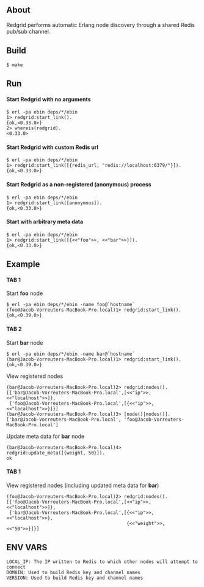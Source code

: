 ## About

Redgrid performs automatic Erlang node discovery through a shared Redis pub/sub channel.

## Build

    $ make

## Run

#### Start Redgrid with no arguments
    
    $ erl -pa ebin deps/*/ebin
    1> redgrid:start_link().
    {ok,<0.33.0>}
    2> whereis(redgrid).
    <0.33.0>

#### Start Redgrid with custom Redis url

    $ erl -pa ebin deps/*/ebin
    1> redgrid:start_link([{redis_url, "redis://localhost:6379/"}]).
    {ok,<0.33.0>}

#### Start Redgrid as a non-registered (anonymous) process

    $ erl -pa ebin deps/*/ebin
    1> redgrid:start_link([anonymous]).
    {ok,<0.33.0>}

#### Start with arbitrary meta data

    $ erl -pa ebin deps/*/ebin
    1> redgrid:start_link([{<<"foo">>, <<"bar">>}]).
    {ok,<0.33.0>}

## Example

#### TAB 1

Start **foo** node

    $ erl -pa ebin deps/*/ebin -name foo@`hostname`
    (foo@Jacob-Vorreuters-MacBook-Pro.local)1> redgrid:start_link().
    {ok,<0.39.0>}

#### TAB 2

Start **bar** node

    $ erl -pa ebin deps/*/ebin -name bar@`hostname`
    (bar@Jacob-Vorreuters-MacBook-Pro.local)1> redgrid:start_link().
    {ok,<0.39.0>}

View registered nodes

    (bar@Jacob-Vorreuters-MacBook-Pro.local)2> redgrid:nodes().
    [{'bar@Jacob-Vorreuters-MacBook-Pro.local',[<<"ip">>, <<"localhost">>]},
     {'foo@Jacob-Vorreuters-MacBook-Pro.local',[{<<"ip">>, <<"localhost">>}]}]
    (bar@Jacob-Vorreuters-MacBook-Pro.local)3> [node()|nodes()].
    ['bar@Jacob-Vorreuters-MacBook-Pro.local', 'foo@Jacob-Vorreuters-MacBook-Pro.local']

Update meta data for **bar** node

    (bar@Jacob-Vorreuters-MacBook-Pro.local)4> redgrid:update_meta([{weight, 50}]).
    ok

#### TAB 1

View registered nodes (including updated meta data for **bar**)

    (foo@Jacob-Vorreuters-MacBook-Pro.local)2> redgrid:nodes().
    [{'foo@Jacob-Vorreuters-MacBook-Pro.local',[<<"ip">>, <<"localhost">>]},
     {'bar@Jacob-Vorreuters-MacBook-Pro.local',[{<<"ip">>,<<"localhost">>},
                                                {<<"weight">>, <<"50">>}]}]


## ENV VARS

    LOCAL_IP: The IP written to Redis to which other nodes will attempt to connect
    DOMAIN: Used to build Redis key and channel names
    VERSION: Used to build Redis key and channel names
